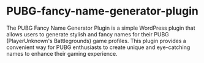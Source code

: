# PUBG-fancy-name-generator-plugin
The PUBG Fancy Name Generator Plugin is a simple WordPress plugin that allows users to generate stylish and fancy names for their PUBG (PlayerUnknown's Battlegrounds) game profiles. This plugin provides a convenient way for PUBG enthusiasts to create unique and eye-catching names to enhance their gaming experience.
